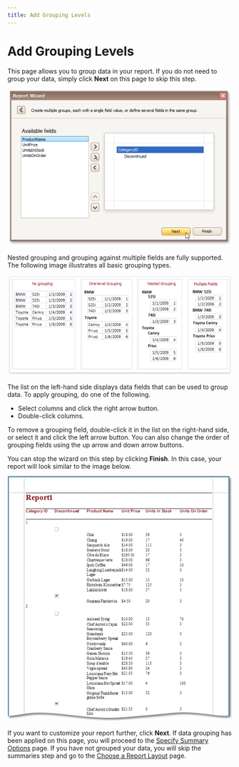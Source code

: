 ```yaml
---
title: Add Grouping Levels
---
```

# Add Grouping Levels
This page allows you to group data in your report. If you do not need to group your data, simply click **Next** on this page to skip this step.

![RD_ReportWizard_Standard_5](../../../../../images/img8323.png)

Nested grouping and grouping against multiple fields are fully supported. The following image illustrates all basic grouping types.

![Reports-GroupingConcept](../../../../../images/img9139.png)

The list on the left-hand side displays data fields that can be used to group data. To apply grouping, do one of the following.
* Select columns and click the right arrow button.
* Double-click columns.

To remove a grouping field, double-click it in the list on the right-hand side, or select it and click the left arrow button. You can also change the order of grouping fields using the up arrow and down arrow buttons.

You can stop the wizard on this step by clicking **Finish**. In this case, your report will look similar to the image below.

![RD_ReportWizard_Standard_5a](../../../../../images/img9145.png)

If you want to customize your report further, click **Next**. If data grouping has been applied on this page, you will proceed to the [Specify Summary Options](specify-summary-options.md) page. If you have not grouped your data, you will skip the summaries step and go to the [Choose a Report Layout](choose-a-report-layout.md) page.